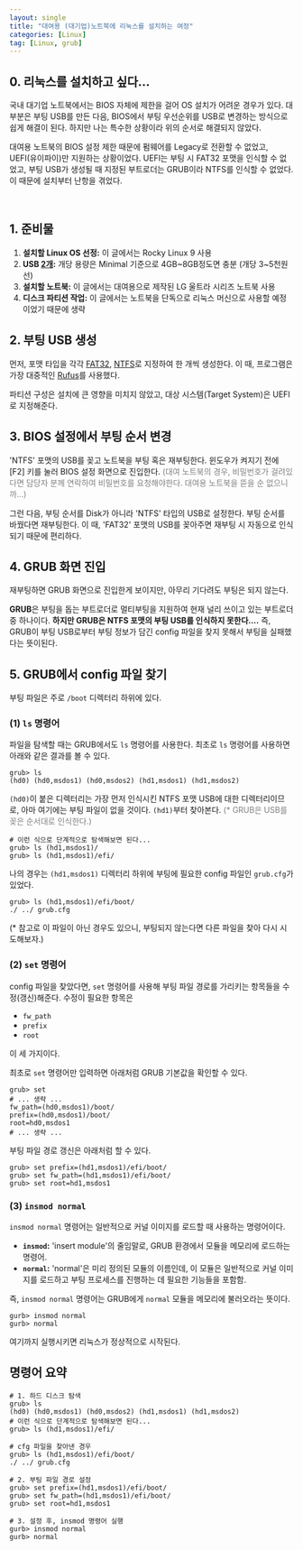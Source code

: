 ```yaml
---
layout: single
title: "대여용 (대기업)노트북에 리눅스를 설치하는 여정"
categories: [Linux]
tag: [Linux, grub]
---
```


## 0. 리눅스를 설치하고 싶다...

국내 대기업 노트북에서는 BIOS 자체에 제한을 걸어 OS 설치가 어려운 경우가 있다. 대부분은 부팅 USB를 만든 다음, BIOS에서 부팅 우선순위를 USB로 변경하는 방식으로 쉽게 해결이 된다. 하지만 나는 특수한 상황이라 위의 순서로 해결되지 않았다.

대여용 노트북의 BIOS 설정 제한 때문에 펌웨어를 Legacy로 전환할 수 없었고, UEFI(유이파이)만 지원하는 상황이었다. UEFI는 부팅 시 FAT32 포맷을 인식할 수 없었고, 부팅 USB가 생성될 때 지정된 부트로더는 GRUB이라 NTFS를 인식할 수 없었다. 이 때문에 설치부터 난항을 겪었다.

<br>

## 1. 준비물
1. <b>설치할 Linux OS 선정:</b> 이 글에서는 Rocky Linux 9 사용
2. <b>USB <u>2개</u>:</b> 개당 용량은 Minimal 기준으로 4GB~8GB정도면 충분 (개당 3~5천원 선)
3. <b>설치할 노트북:</b> 이 글에서는 대여용으로 제작된 LG 울트라 시리즈 노트북 사용
4. <b>디스크 파티션 작업:</b> 이 글에서는 노트북을 단독으로 리눅스 머신으로 사용할 예정이었기 때문에 생략


## 2. 부팅 USB 생성
먼저, 포맷 타입을 각각 <u>FAT32</u>, <u>NTFS</u>로 지정하여 한 개씩 생성한다. 이 때, 프로그램은 가장 대중적인 [Rufus](https://rufus.ie/ko/)를 사용했다.

파티션 구성은 설치에 큰 영향을 미치지 않았고, 대상 시스템(Target System)은 UEFI로 지정해준다.

## 3. BIOS 설정에서 부팅 순서 변경
'NTFS' 포맷의 USB를 꽂고 노트북을 부팅 혹은 재부팅한다. 윈도우가 켜지기 전에 [F2] 키를 눌러 BIOS 설정 화면으로 진입한다. <span style='color:gray'>(대여 노트북의 경우, 비밀번호가 걸려있다면 담당자 분께 연락하여 비밀번호를 요청해야한다. 대여용 노트북을 뜯을 순 없으니까...)</span>

그런 다음, 부팅 순서를 Disk가 아니라 'NTFS' 타입의 USB로 설정한다. 부팅 순서를 바꿨다면 재부팅한다. 이 때, 'FAT32' 포맷의 USB를 꽂아주면 재부팅 시 자동으로 인식되기 때문에 편리하다.

## 4. GRUB 화면 진입
재부팅하면 GRUB 화면으로 진입한게 보이지만, 아무리 기다려도 부팅은 되지 않는다.

**GRUB**은 부팅을 돕는 부트로더로 멀티부팅을 지원하여 현재 널리 쓰이고 있는 부트로더 중 하나이다. **하지만 GRUB은 NTFS 포맷의 부팅 USB를 인식하지 못한다....** 즉, GRUB이 부팅 USB로부터 부팅 정보가 담긴 config 파일을 찾지 못해서 부팅을 실패했다는 뜻이된다.

## 5. GRUB에서 config 파일 찾기

부팅 파일은 주로 `/boot` 디렉터리 하위에 있다.

### (1) `ls` 명령어 
파일을 탐색할 때는 GRUB에서도 `ls` 명령어를 사용한다. 최초로 `ls` 명령어를 사용하면 아래와 같은 결과를 볼 수 있다.
```shell
grub> ls
(hd0) (hd0,msdos1) (hd0,msdos2) (hd1,msdos1) (hd1,msdos2)
```

`(hd0)`이 붙은 디렉터리는 가장 먼저 인식시킨 NTFS 포맷 USB에 대한 디렉터리이므로, 아마 여기에는 부팅 파일이 없을 것이다. `(hd1)`부터 찾아본다. <span style='color:gray'>(* GRUB은 USB를 꽂은 순서대로 인식한다.)</span>

```shell
# 이런 식으로 단계적으로 탐색해보면 된다...
grub> ls (hd1,msdos1)/
grub> ls (hd1,msdos1)/efi/
```


나의 경우는 `(hd1,msdos1)` 디렉터리 하위에 부팅에 필요한 config 파일인 `grub.cfg`가 있었다.
```shell
grub> ls (hd1,msdos1)/efi/boot/
./ ../ grub.cfg
```
(* 참고로 이 파일이 아닌 경우도 있으니, 부팅되지 않는다면 다른 파일을 찾아 다시 시도해보자.)

### (2) `set` 명령어
config 파일을 찾았다면, `set` 명령어를 사용해 부팅 파일 경로를 가리키는 항목들을 수정(갱신)해준다. 수정이 필요한 항목은
- `fw_path`
- `prefix`
- `root`

이 세 가지이다.

최초로 `set` 명령어만 입력하면 아래처럼 GRUB 기본값을 확인할 수 있다.
```shell
grub> set
# ... 생략 ...
fw_path=(hd0,msdos1)/boot/
prefix=(hd0,msdos1)/boot/
root=hd0,msdos1
# ... 생략 ...
```

부팅 파일 경로 갱신은 아래처럼 할 수 있다.
```shell
grub> set prefix=(hd1,msdos1)/efi/boot/
grub> set fw_path=(hd1,msdos1)/efi/boot/
grub> set root=hd1,msdos1
```

### (3) `insmod normal`
`insmod normal` 명령어는 일반적으로 커널 이미지를 로드할 때 사용하는 명령어이다.
- **`insmod`:** 'insert module'의 줄임말로, GRUB 환경에서 모듈을 메모리에 로드하는 명령어.
- **`normal`:** 'normal'은 미리 정의된 모듈의 이름인데, 이 모듈은 일반적으로 커널 이미지를 로드하고 부팅 프로세스를 진행하는 데 필요한 기능들을 포함함.

즉, `insmod normal` 명령어는 GRUB에게 `normal` 모듈을 메모리에 불러오라는 뜻이다. 

```shell
gurb> insmod normal
gurb> normal
```

여기까지 실행시키면 리눅스가 정상적으로 시작된다. 


## 명령어 요약

```shell
# 1. 하드 디스크 탐색
grub> ls
(hd0) (hd0,msdos1) (hd0,msdos2) (hd1,msdos1) (hd1,msdos2)
# 이런 식으로 단계적으로 탐색해보면 된다...
grub> ls (hd1,msdos1)/efi/

# cfg 파일을 찾아낸 경우
grub> ls (hd1,msdos1)/efi/boot/
./ ../ grub.cfg

# 2. 부팅 파일 경로 설정
grub> set prefix=(hd1,msdos1)/efi/boot/
grub> set fw_path=(hd1,msdos1)/efi/boot/
grub> set root=hd1,msdos1

# 3. 설정 후, insmod 명령어 실행
gurb> insmod normal
gurb> normal
```